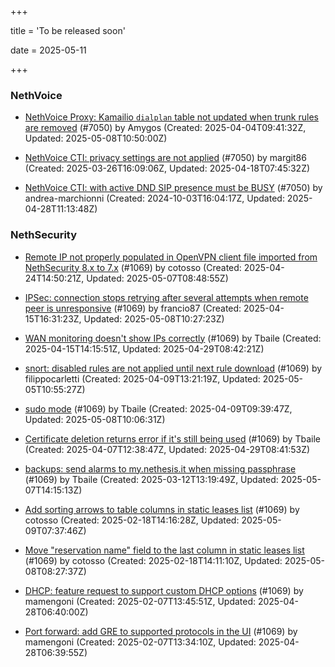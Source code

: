 +++

title = 'To be released soon'

date = 2025-05-11

+++

### NethVoice

- [NethVoice Proxy: Kamailio `dialplan` table not updated when trunk rules are removed](https://github.com/NethServer/dev/issues/7379) (#7050) by Amygos (Created: 2025-04-04T09:41:32Z, Updated: 2025-05-08T10:50:00Z)

- [NethVoice CTI: privacy settings are not applied](https://github.com/NethServer/dev/issues/7363) (#7050) by margit86 (Created: 2025-03-26T16:09:06Z, Updated: 2025-04-18T07:45:32Z)

- [NethVoice CTI: with active DND SIP presence must be BUSY](https://github.com/NethServer/dev/issues/7050) (#7050) by andrea-marchionni (Created: 2024-10-03T16:04:17Z, Updated: 2025-04-28T11:13:48Z)

### NethSecurity

- [Remote IP not properly populated in OpenVPN client file imported from NethSecurity 8.x to 7.x](https://github.com/NethServer/nethsecurity/issues/1188) (#1069) by cotosso (Created: 2025-04-24T14:50:21Z, Updated: 2025-05-07T08:48:55Z)

- [IPSec: connection stops retrying after several attempts when remote peer is unresponsive](https://github.com/NethServer/nethsecurity/issues/1179) (#1069) by francio87 (Created: 2025-04-15T16:31:23Z, Updated: 2025-05-08T10:27:23Z)

- [WAN monitoring doesn't show IPs correctly](https://github.com/NethServer/nethsecurity/issues/1175) (#1069) by Tbaile (Created: 2025-04-15T14:15:51Z, Updated: 2025-04-29T08:42:21Z)

- [snort: disabled rules are not applied until next rule download](https://github.com/NethServer/nethsecurity/issues/1165) (#1069) by filippocarletti (Created: 2025-04-09T13:21:19Z, Updated: 2025-05-05T10:55:27Z)

- [sudo mode](https://github.com/NethServer/nethsecurity/issues/1164) (#1069) by Tbaile (Created: 2025-04-09T09:39:47Z, Updated: 2025-05-08T10:06:31Z)

- [Certificate deletion returns error if it's still being used](https://github.com/NethServer/nethsecurity/issues/1156) (#1069) by Tbaile (Created: 2025-04-07T12:38:47Z, Updated: 2025-04-29T08:41:53Z)

- [backups: send alarms to my.nethesis.it when missing passphrase](https://github.com/NethServer/nethsecurity/issues/1119) (#1069) by Tbaile (Created: 2025-03-12T13:19:49Z, Updated: 2025-05-07T14:15:13Z)

- [Add sorting arrows to table columns in static leases list](https://github.com/NethServer/nethsecurity/issues/1087) (#1069) by cotosso (Created: 2025-02-18T14:16:28Z, Updated: 2025-05-09T07:37:46Z)

- [Move "reservation name" field to the last column in static leases list](https://github.com/NethServer/nethsecurity/issues/1086) (#1069) by cotosso (Created: 2025-02-18T14:11:10Z, Updated: 2025-05-08T08:27:37Z)

- [DHCP: feature request to support custom DHCP options](https://github.com/NethServer/nethsecurity/issues/1070) (#1069) by mamengoni (Created: 2025-02-07T13:45:51Z, Updated: 2025-04-28T06:40:00Z)

- [Port forward: add GRE to supported protocols in the UI](https://github.com/NethServer/nethsecurity/issues/1069) (#1069) by mamengoni (Created: 2025-02-07T13:34:10Z, Updated: 2025-04-28T06:39:55Z)

